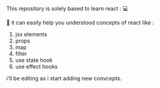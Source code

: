 This repository is solely based to learn react : 💻


📓 it can easily help you understood concepts of react like :

1. jsx elements
2. props
3. map
4. filter
5. use state hook
6. use effect hooks


i'll be editing as i start adding new convcepts.

